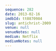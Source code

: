 ```yaml
---
sequence: 282
date: 2013-02-16
imdbId: tt0870984
slug: antichrist-2009
venue: null
venueNotes: null
medium: Netflix
mediumNotes: null
---
```

